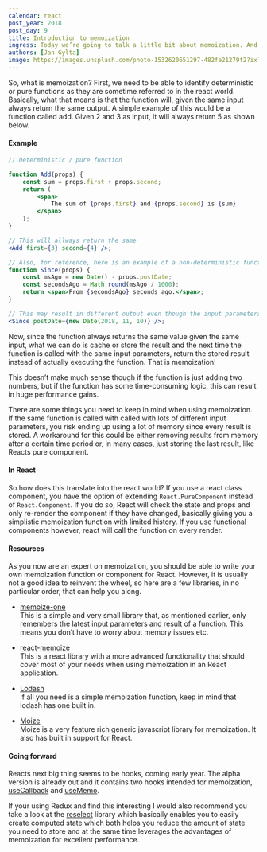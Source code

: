 ```yaml
---
calendar: react
post_year: 2018
post_day: 9
title: Introduction to memoization
ingress: Today we’re going to talk a little bit about memoization. And no, that’s not a spelling error. And even better, is sounds a lot more complicated than it really is.
authors: [Jan Gylta]
image: https://images.unsplash.com/photo-1532620651297-482fe21279f2?ixlib=rb-1.2.1&ixid=eyJhcHBfaWQiOjEyMDd9&auto=format&fit=crop&w=2250&q=80
---
```


So, what is memoization? First, we need to be able to identify deterministic or pure functions as they are sometime referred to in the react world. Basically, what that means is that the function will, given the same input always return the same output. A simple example of this would be a function called add. Given 2 and 3 as input, it will always return 5 as shown below.

#### Example

```jsx
// Deterministic / pure function

function Add(props) {
    const sum = props.first + props.second;
    return (
        <span>
            The sum of {props.first} and {props.second} is {sum}
        </span>
    );
}

// This will allways return the same
<Add first={3} second={4} />;

// Also, for reference, here is an example of a non-deterministic function
function Since(props) {
    const msAgo = new Date() - props.postDate;
    const secondsAgo = Math.round(msAgo / 1000);
    return <span>From {secondsAgo} seconds ago.</span>;
}

// This may result in different output even though the input parameters stay the same
<Since postDate={new Date(2018, 11, 10)} />;
```

Now, since the function always returns the same value given the same input, what we can do is cache or store the result and the next time the function is called with the same input parameters, return the stored result instead of actually executing the function. That is memoization!

This doesn’t make much sense though if the function is just adding two numbers, but if the function has some time-consuming logic, this can result in huge performance gains.

There are some things you need to keep in mind when using memoization. If the same function is called with called with lots of different input parameters, you risk ending up using a lot of memory since every result is stored. A workaround for this could be either removing results from memory after a certain time period or, in many cases, just storing the last result, like Reacts pure component.

#### In React

So how does this translate into the react world? If you use a react class component, you have the option of extending `React.PureComponent` instead of `React.Component`. If you do so, React will check the state and props and only re-render the component if they have changed, basically giving you a simplistic memoization function with limited history. If you use functional components however, react will call the function on every render.

#### Resources

As you now are an expert on memoization, you should be able to write your own memoization function or component for React. However, it is usually not a good idea to reinvent the wheel, so here are a few libraries, in no particular order, that can help you along.

-   [memoize-one](https://github.com/alexreardon/memoize-one#readme)  
     This is a simple and very small library that, as mentioned earlier, only remembers the latest input parameters and result of a function. This means you don’t have to worry about memory issues etc.

-   [react-memoize](https://github.com/theKashey/react-memoize#react-memoize---)  
     This is a react library with a more advanced functionality that should cover most of your needs when using memoization in an React application.

-   [Lodash](https://lodash.com/docs/4.17.11#memoize)  
     If all you need is a simple memoization function, keep in mind that lodash has one built in.

-   [Moize](https://github.com/planttheidea/moize#moizereact)  
     Moize is a very feature rich generic javascript library for memoization. It also has built in support for React.

#### Going forward

Reacts next big thing seems to be hooks, coming early year. The alpha version is already out and it contains two hooks
intended for memoization, [useCallback](https://reactjs.org/docs/hooks-reference.html#usecallback)
and [useMemo](https://reactjs.org/docs/hooks-reference.html#usememo).

If your using Redux and find this interesting I would also recommend you take a look at the [reselect](https://github.com/reduxjs/reselect) library which basically enables you to easily create computed state which both helps you reduce the amount of state you need to store and at the same time leverages the advantages of memoization for excellent performance.
